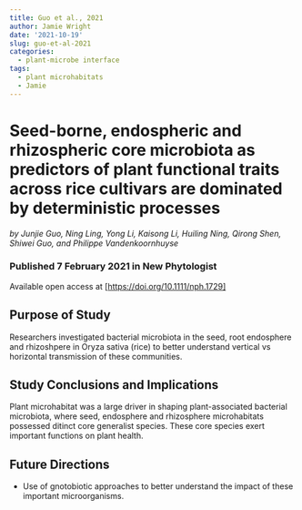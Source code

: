 ```yaml
---
title: Guo et al., 2021
author: Jamie Wright
date: '2021-10-19'
slug: guo-et-al-2021
categories:
  - plant-microbe interface
tags:
  - plant microhabitats
  - Jamie
---
```


# Seed-borne, endospheric and rhizospheric core microbiota as predictors of plant functional traits across rice cultivars are dominated by deterministic processes
*by Junjie Guo, Ning Ling, Yong Li, Kaisong Li, Huiling Ning, Qirong Shen, Shiwei Guo, and Philippe Vandenkoornhuyse*

### Published 7 February 2021 in **New Phytologist**
Available open access at [https://doi.org/10.1111/nph.1729]

## Purpose of Study 
Researchers investigated bacterial microbiota in the seed, root endosphere and rhizoshpere in Oryza sativa (rice) to better understand vertical vs horizontal transmission of these communities. 

## Study Conclusions and Implications
Plant microhabitat was a large driver in shaping plant-associated bacterial microbiota, where seed, endosphere and rhizosphere microhabitats possessed ditinct core generalist species. These core species exert important functions on plant health.


## Future Directions
- Use of gnotobiotic approaches to better understand the impact of these important microorganisms. 

